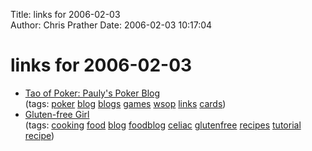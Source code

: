 Title: links for 2006-02-03  
Author: Chris Prather
Date: 2006-02-03 10:17:04

# links for 2006-02-03
<ul class="delicious">
	<li>
		<div class="delicious-link"><a href="http://taopoker.blogspot.com/">Tao of Poker: Pauly's Poker Blog</a></div>
		<div class="delicious-tags">(tags: <a href="http://del.icio.us/perigrin/poker">poker</a> <a href="http://del.icio.us/perigrin/blog">blog</a> <a href="http://del.icio.us/perigrin/blogs">blogs</a> <a href="http://del.icio.us/perigrin/games">games</a> <a href="http://del.icio.us/perigrin/wsop">wsop</a> <a href="http://del.icio.us/perigrin/links">links</a> <a href="http://del.icio.us/perigrin/cards">cards</a>)</div>
	</li>
	<li>
		<div class="delicious-link"><a href="http://glutenfreegirl.blogspot.com/">Gluten-free Girl</a></div>
		<div class="delicious-tags">(tags: <a href="http://del.icio.us/perigrin/cooking">cooking</a> <a href="http://del.icio.us/perigrin/food">food</a> <a href="http://del.icio.us/perigrin/blog">blog</a> <a href="http://del.icio.us/perigrin/foodblog">foodblog</a> <a href="http://del.icio.us/perigrin/celiac">celiac</a> <a href="http://del.icio.us/perigrin/glutenfree">glutenfree</a> <a href="http://del.icio.us/perigrin/recipes">recipes</a> <a href="http://del.icio.us/perigrin/tutorial">tutorial</a> <a href="http://del.icio.us/perigrin/recipe">recipe</a>)</div>
	</li>
</ul>

